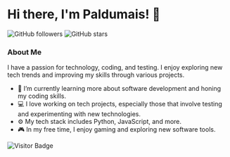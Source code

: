 # Hi there, I'm Paldumais! 👋

![GitHub followers](https://img.shields.io/github/followers/Paldumais?style=social)
![GitHub stars](https://img.shields.io/github/stars/Paldumais?style=social)

### About Me

I have a passion for technology, coding, and testing. I enjoy exploring new tech trends and improving my skills through various projects.

- 🌱 I’m currently learning more about software development and honing my coding skills.
- 💻 I love working on tech projects, especially those that involve testing and experimenting with new technologies.
- ⚙️ My tech stack includes Python, JavaScript, and more.
- 🎮 In my free time, I enjoy gaming and exploring new software tools.

![Visitor Badge](https://visitor-badge.laobi.icu/badge?page_id=Paldumais)
